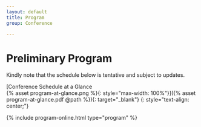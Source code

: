 ```yaml
---
layout: default
title: Program
group: Conference

---
```


# Preliminary Program

Kindly note that the schedule below is tentative and subject to updates.

[Conference Schedule at a Glance  
{% asset program-at-glance.png %}{: style="max-width: 100%"}]({% asset program-at-glance.pdf @path %}){: target="_blank"}
{: style="text-align: center;"}

{% include program-online.html type="program" %}
